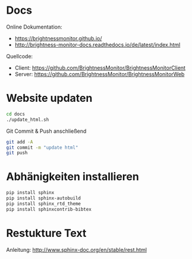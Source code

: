 # Docs

Online Dokumentation:

* https://brightnessmonitor.github.io/
* http://brightness-monitor-docs.readthedocs.io/de/latest/index.html

Quellcode:
* Client: https://github.com/BrightnessMonitor/BrightnessMonitorClient
* Server: https://github.com/BrightnessMonitor/BrightnessMonitorWeb

# Website updaten

```bash
cd docs
./update_html.sh
```

Git Commit & Push anschließend

```bash
git add -A
git commit -m "update html"
git push
```

# Abhänigkeiten installieren

```bash
pip install sphinx
pip install sphinx-autobuild
pip install sphinx_rtd_theme
pip install sphinxcontrib-bibtex
```

# Restukture Text

Anleitung: http://www.sphinx-doc.org/en/stable/rest.html